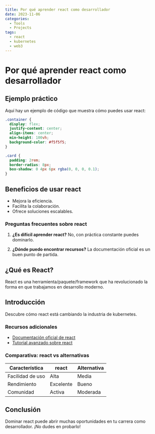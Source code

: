```yaml
---
title: Por qué aprender react como desarrollador
date: 2023-11-06
categories: 
  - Tools
  - Projects
tags:
  - react
  - kubernetes
  - web3
---
```


# Por qué aprender react como desarrollador

## Ejemplo práctico

Aquí hay un ejemplo de código que muestra cómo puedes usar react:

```css
.container {
  display: flex;
  justify-content: center;
  align-items: center;
  min-height: 100vh;
  background-color: #f5f5f5;
}

.card {
  padding: 2rem;
  border-radius: 8px;
  box-shadow: 0 4px 6px rgba(0, 0, 0, 0.1);
}
```

## Beneficios de usar react

- Mejora la eficiencia.
- Facilita la colaboración.
- Ofrece soluciones escalables.

### Preguntas frecuentes sobre react

1. **¿Es difícil aprender react?**
   No, con práctica constante puedes dominarlo.

2. **¿Dónde puedo encontrar recursos?**
   La documentación oficial es un buen punto de partida.

## ¿Qué es React?

React es una herramienta/paquete/framework que ha revolucionado la forma en que trabajamos en desarrollo moderno.

## Introducción

Descubre cómo react está cambiando la industria de kubernetes.

### Recursos adicionales

- [Documentación oficial de react](https://example.com)
- [Tutorial avanzado sobre react](https://example.com/tutorial)

### Comparativa: react vs alternativas

| Característica | react | Alternativa |
|---------------|-------------|------------|
| Facilidad de uso | Alta | Media |
| Rendimiento | Excelente | Bueno |
| Comunidad | Activa | Moderada |

## Conclusión

Dominar react puede abrir muchas oportunidades en tu carrera como desarrollador. ¡No dudes en probarlo!